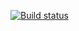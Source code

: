 [![Build status](https://ci.appveyor.com/api/projects/status/1geriia88uemc5p3?svg=true)](https://ci.appveyor.com/project/Lanoriya/ajs-containers)
